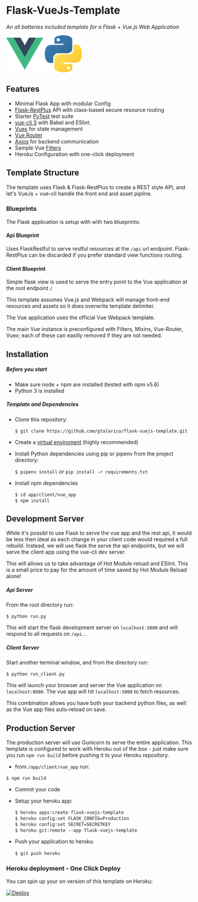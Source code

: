 # Flask-VueJs-Template

_An all batteries included template for a Flask + Vue.js Web Application_

![Vue Logo](/docs/vue-logo.png "Vue Logo") ![Python Logo](/docs/python-logo.png "Python Logo")

## Features
* Minimal Flask App with modular Config
* [Flask-RestPlus](http://flask-restplus.readthedocs.io) API with class-based secure resource routing
* Starter [PyTest](http://pytest.org) test suite
* [vue-cli 3](https://github.com/vuejs/vue-cli/blob/dev/docs/README.md) with Babel and ESlint.
* [Vuex](https://vuex.vuejs.org/) for state management
* [Vue Router](https://router.vuejs.org/)
* [Axios](https://vuex.vuejs.org/) for backend communication
* Sample Vue [Filters](https://vuejs.org/v2/guide/filters.html)
* Heroku Configuration with one-click deployment

## Template Structure

The template uses Flask & Flask-RestPlus to create a REST style API,
and let's VueJs + vue-cli handle the front end and asset pipline.

### Blueprints

The Flask application is setup with with two blueprints:


#### Api Blueprint

Uses FlaskRestful to serve restful resources at the `/api` url endpoint.
Flask-RestPlus can be discarded if you prefer standard view functions routing.

#### Client Blueprint

Simple flask view is used to serve the entry point to the Vue application at the root endpoint `/`

This template assumes Vue.js and Webpack will manage front-end resources and assets so it does overwrite template delimiter.

The Vue application uses the official Vue Webpack template.

The main Vue instance is preconfigured with Filters, Mixins, Vue-Router, Vuex; each of these can easilly removed if they are not needed.



## Installation

##### Before you start

* Make sure node + npm are installed (tested with npm v5.6)
* Python 3 is installed

##### Template and Dependencies

* Clone this repository:

	```
	$ git clone https://github.com/gtalarico/flask-vuejs-template.git
	```

* Create a [virtual enviroment](https://packaging.python.org/tutorials/managing-dependencies/#managing-dependencies) (highly recommended)

* Install Python dependencies using pip or pipenv from the project directory:

	`$ pipenv install` or `pip install -r requirements.txt`

* Install npm dependencies

	```
	$ cd app/client/vue_app
	$ npm install
	```


## Development Server

While it's possibl to use Flask to serve the vue app and the rest api, it would be less then ideal as each change in your client code would required a full rebuild. Instead, we will use flask the serve the api endpoints, but we will serve the client app using the vue-cli dev server.

This will allows us to take advantage of Hot Module reload and ESlint. This is a small price to pay for the amount of time saved by Hot Module Reload alone!

##### Api Server

From the root directory run:

```
$ python run.py
```

This will start the flask development server on `localhost:5000` and will respond to all requests on `/api.`.

##### Client Server

Start another terminal window, and from the directory run:

```
$ python run_client.py
```

This will launch your browser and server the Vue application on `localhost:8080`. The vue app will hit `localhost:5000` to fetch resources.

This combination allows you have both your backend python files, as well as the Vue app files auto-reload on save.


## Production Server

The production server will use Gunicorn to serve the entire application.
This template is configured to work with Heroku out of the box - just make sure you run `npm run build` before pushing it to your Heroku repository.

* from `/app/client/vue_app` run:

```
$ npm run build
```

* Commit your code

* Setup your heroku app:

	```
	$ heroku apps:create flask-vuejs-template
	$ heroku config:set FLASK_CONFIG=Production
	$ heroku config:set SECRET=SECRETKEY
	$ heroku git:remote --app flask-vuejs-template
	```
* Push your application to heroku:

	```$ git push heroku```

### Heroku deployment - One Click Deploy

You can spin up your on version of this template on Heroku:

[![Deploy](https://www.herokucdn.com/deploy/button.svg)](https://heroku.com/deploy?template=https://github.com/gtalarico/flask-vuejs-template)
